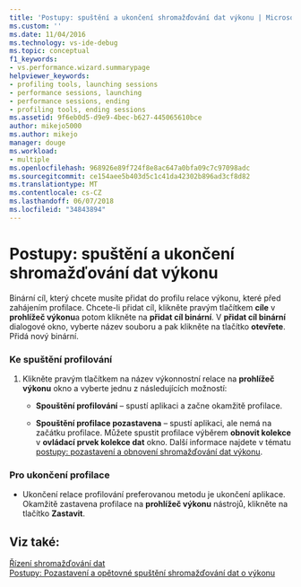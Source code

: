 ```yaml
---
title: 'Postupy: spuštění a ukončení shromažďování dat výkonu | Microsoft Docs'
ms.custom: ''
ms.date: 11/04/2016
ms.technology: vs-ide-debug
ms.topic: conceptual
f1_keywords:
- vs.performance.wizard.summarypage
helpviewer_keywords:
- profiling tools, launching sessions
- performance sessions, launching
- performance sessions, ending
- profiling tools, ending sessions
ms.assetid: 9f6eb0d5-d9e9-4bec-b627-445065610bce
author: mikejo5000
ms.author: mikejo
manager: douge
ms.workload:
- multiple
ms.openlocfilehash: 968926e89f724f8e8ac647a0bfa09c7c97098adc
ms.sourcegitcommit: ce154aee5b403d5c1c41da42302b896ad3cf8d82
ms.translationtype: MT
ms.contentlocale: cs-CZ
ms.lasthandoff: 06/07/2018
ms.locfileid: "34843894"
---
```

# <a name="how-to-start-and-end-performance-data-collection"></a>Postupy: spuštění a ukončení shromažďování dat výkonu
Binární cíl, který chcete musíte přidat do profilu relace výkonu, které před zahájením profilace. Chcete-li přidat cíl, klikněte pravým tlačítkem **cíle** v **prohlížeč výkonu**a potom klikněte na **přidat cíl binární**. V **přidat cíl binární** dialogové okno, vyberte název souboru a pak klikněte na tlačítko **otevřete**. Přidá nový binární.  
  
### <a name="to-start-profiling"></a>Ke spuštění profilování  
  
1.  Klikněte pravým tlačítkem na název výkonnostní relace na **prohlížeč výkonu** okno a vyberte jednu z následujících možností:  
  
    -   **Spouštění profilování** – spustí aplikaci a začne okamžitě profilace.  
  
    -   **Spouštění profilace pozastavena** – spustí aplikaci, ale nemá na začátku profilace. Můžete spustit profilace výběrem **obnovit kolekce** v **ovládací prvek kolekce dat** okno. Další informace najdete v tématu [postupy: pozastavení a obnovení shromažďování dat výkonu](../profiling/how-to-pause-and-resume-performance-data-collection.md).  
  
### <a name="to-end-profiling"></a>Pro ukončení profilace  
  
-   Ukončení relace profilování preferovanou metodu je ukončení aplikace. Okamžitě zastavena profilace na **prohlížeč výkonu** nástrojů, klikněte na tlačítko **Zastavit**.  
  
## <a name="see-also"></a>Viz také:  
 [Řízení shromažďování dat](../profiling/controlling-data-collection.md)   
 [Postupy: Pozastavení a opětovné spuštění shromažďování dat o výkonu](../profiling/how-to-pause-and-resume-performance-data-collection.md)
